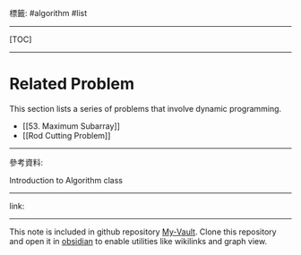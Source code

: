 標籤: #algorithm #list 

---

[TOC]

---

# Related Problem

This section lists a series of problems that involve dynamic programming.

- [[53. Maximum Subarray]]
- [[Rod Cutting Problem]]

---

參考資料:

Introduction to Algorithm class

---

link:


---

This note is included in github repository [My-Vault](https://github.com/LittleD3092/My-Vault.git). Clone this repository and open it in [obsidian](https://obsidian.md/) to enable utilities like wikilinks and graph view.